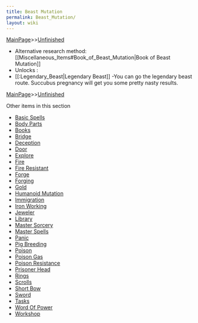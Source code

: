 ```yaml
---
title: Beast Mutation
permalink: Beast_Mutation/
layout: wiki
---
```


[MainPage](/keeperrl_wiki/ "wikilink")>>[Unfinished](/keeperrl_wiki/Unfinished "wikilink")

- Alternative research method: [[Miscellaneous_Items#Book_of_Beast_Mutation|Book of Beast Mutation]]
- Unlocks :
- [[:Legendary_Beast|Legendary Beast]]
-You can go the legendary beast route. Succubus pregnancy will get you some pretty nasty results.

[MainPage](/keeperrl_wiki/ "wikilink")>>[Unfinished](/keeperrl_wiki/Unfinished "wikilink")

Other items in this section
-    [Basic Spells](/keeperrl_wiki/Basic_Spells "wikilink")
-    [Body Parts](/keeperrl_wiki/Body_Parts "wikilink")
-    [Books](/keeperrl_wiki/Books "wikilink")
-    [Bridge](/keeperrl_wiki/Bridge "wikilink")
-    [Deception](/keeperrl_wiki/Deception "wikilink")
-    [Door](/keeperrl_wiki/Door "wikilink")
-    [Explore](/keeperrl_wiki/Explore "wikilink")
-    [Fire](/keeperrl_wiki/Fire "wikilink")
-    [Fire Resistant](/keeperrl_wiki/Fire_Resistant "wikilink")
-    [Forge](/keeperrl_wiki/Forge "wikilink")
-    [Forging](/keeperrl_wiki/Forging "wikilink")
-    [Gold](/keeperrl_wiki/Gold "wikilink")
-    [Humanoid Mutation](/keeperrl_wiki/Humanoid_Mutation "wikilink")
-    [Immigration](/keeperrl_wiki/Immigration "wikilink")
-    [Iron Working](/keeperrl_wiki/Iron_Working "wikilink")
-    [Jeweler](/keeperrl_wiki/Jeweler "wikilink")
-    [Library](/keeperrl_wiki/Library "wikilink")
-    [Master Sorcery](/keeperrl_wiki/Master_Sorcery "wikilink")
-    [Master Spells](/keeperrl_wiki/Master_Spells "wikilink")
-    [Panic](/keeperrl_wiki/Panic "wikilink")
-    [Pig Breeding](/keeperrl_wiki/Pig_Breeding "wikilink")
-    [Poison](/keeperrl_wiki/Poison "wikilink")
-    [Poison Gas](/keeperrl_wiki/Poison_Gas "wikilink")
-    [Poison Resistance](/keeperrl_wiki/Poison_Resistance "wikilink")
-    [Prisoner Head](/keeperrl_wiki/Prisoner_Head "wikilink")
-    [Rings](/keeperrl_wiki/Rings "wikilink")
-    [Scrolls](/keeperrl_wiki/Scrolls "wikilink")
-    [Short Bow](/keeperrl_wiki/Short_Bow "wikilink")
-    [Sword](/keeperrl_wiki/Sword "wikilink")
-    [Tasks](/keeperrl_wiki/Tasks "wikilink")
-    [Word Of Power](/keeperrl_wiki/Word_Of_Power "wikilink")
-    [Workshop](/keeperrl_wiki/Workshop "wikilink")
